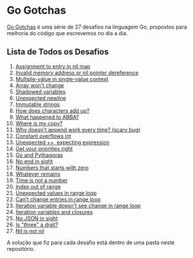 # Go Gotchas

[Go Gotchas](https://yourbasic.org/golang/gotcha/) é uma série de 27 desafios na
linguagem Go, propostos para melhoria do código que escrevemos no dia a dia.

## Lista de Todos os Desafios

1. [Assignment to entry in nil map](https://yourbasic.org/golang/gotcha-assignment-entry-nil-map/)
2. [Invalid memory address or nil pointer dereference](https://yourbasic.org/golang/gotcha-nil-pointer-dereference/)
3. [Multiple-value in single-value context](https://yourbasic.org/golang/gotcha-multiple-value-single-value-context/)
4. [Array won't change](https://yourbasic.org/golang/gotcha-function-doesnt-change-array/)
5. [Shadowed variables](https://yourbasic.org/golang/gotcha-shadowing-variables/)
6. [Unexpected newline](https://yourbasic.org/golang/gotcha-missing-comma-slice-array-map-literal/)
7. [Immutable strings](https://yourbasic.org/golang/gotcha-strings-are-immutable/)
8. [How does characters add up?](https://yourbasic.org/golang/gotcha-concatenate-rune-string/)
9. [What happened to ABBA?](https://yourbasic.org/golang/gotcha-trim-string/)
10. [Where is my copy?](https://yourbasic.org/golang/gotcha-copy-missing/)
11. [Why doesn't append work every time? (scary bug)](https://yourbasic.org/golang/gotcha-append/)
12. [Constant overflows int](https://yourbasic.org/golang/gotcha-constant-overflows-int/)
13. [Unexpected ++, expecting expression](https://yourbasic.org/golang/gotcha-increment-decrement-statement/)
14. [Get your priorities right](https://yourbasic.org/golang/gotcha-operator-precedence/)
15. [Go and Pythagoras](https://yourbasic.org/golang/gotcha-bitwise-operators/)
16. [No end in sight](https://yourbasic.org/golang/gotcha-integer-overflow-wrap-around/)
17. [Numbers that starts with zero](https://yourbasic.org/golang/gotcha-octal-decimal-hexadecimal-literal/)
18. [Whatever remains](https://yourbasic.org/golang/gotcha-remainder-modulo-operator/)
19. [Time is not a number](https://yourbasic.org/golang/gotcha-multiply-duration-integer/)
20. [Index out of range](https://yourbasic.org/golang/gotcha-index-out-of-range/)
21. [Unexpected values in range loop](https://yourbasic.org/golang/gotcha-unexpected-values-range/)
22. [Can't change entries in range loop](https://yourbasic.org/golang/gotcha-change-value-range/)
23. [Iteration variable doesn't see change in range loop](https://yourbasic.org/golang/gotcha-range-copy-array/)
24. [Iteration variables and closures](https://yourbasic.org/golang/gotcha-data-race-closure/)
25. [No JSON in sight](https://yourbasic.org/golang/gotcha-json-marshal-empty/)
26. [Is "three" a digit?](https://yourbasic.org/golang/gotcha-regexp-substring/)
27. [Nil is not nil](https://yourbasic.org/golang/gotcha-why-nil-error-not-equal-nil/)

A solução que fiz para cada desafio está dentro de uma pasta neste repositório.

